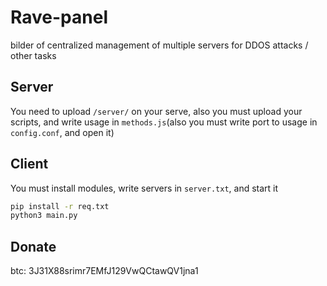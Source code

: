 # Rave-panel
bilder of centralized management of multiple servers for DDOS attacks / other tasks
## Server
You need to upload ```/server/``` on your serve, also you must upload your scripts, and write usage in ```methods.js```(also you must write port to usage in ```config.conf```, and open it)
## Client 
You must install modules, write servers in ```server.txt```, and start it 
```sh
pip install -r req.txt 
python3 main.py 
```
## Donate 
btc: 3J31X88srimr7EMfJ129VwQCtawQV1jna1
